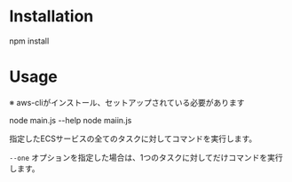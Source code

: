 # Installation

npm install

# Usage

※ aws-cliがインストール、セットアップされている必要があります

node main.js --help
node maiin.js <clusterName> <serviceName> <command>

指定したECSサービスの全てのタスクに対してコマンドを実行します。

`--one` オプションを指定した場合は、1つのタスクに対してだけコマンドを実行します。
